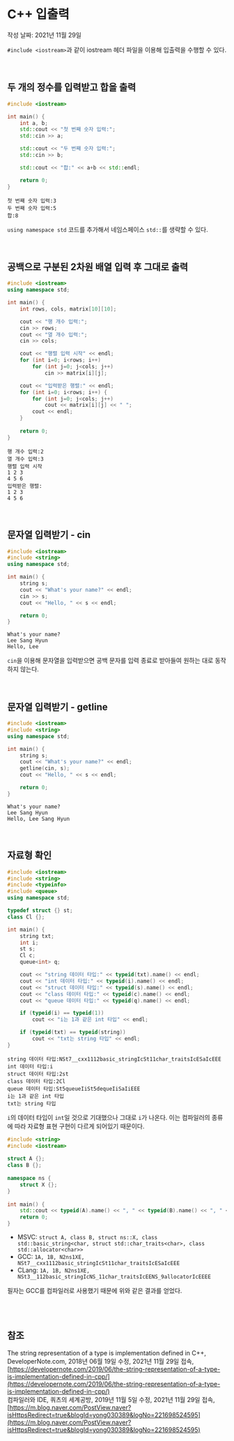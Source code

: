 # C++ 입출력
작성 날짜: 2021년 11월 29일
<p>

`#include <iostream>`과 같이 iostream 헤더 파일을 이용해 입출력을 수행할 수 있다.
</p>

<br>

## 두 개의 정수를 입력받고 합을 출력
```c++
#include <iostream>

int main() {
    int a, b;
    std::cout << "첫 번째 숫자 입력:";
    std::cin >> a;

    std::cout << "두 번째 숫자 입력:";
    std::cin >> b;

    std::cout << "합:" << a+b << std::endl;

    return 0;
}
```
```
첫 번째 숫자 입력:3
두 번째 숫자 입력:5
합:8
```
`using namespace std` 코드를 추가해서 네임스페이스 `std::`를 생략할 수 있다.

<br>

## 공백으로 구분된 2차원 배열 입력 후 그대로 출력
```c++
#include <iostream>
using namespace std;

int main() {
    int rows, cols, matrix[10][10];

    cout << "행 개수 입력:";
    cin >> rows;
    cout << "열 개수 입력:";
    cin >> cols;

    cout << "행렬 입력 시작" << endl;
    for (int i=0; i<rows; i++)
        for (int j=0; j<cols; j++)
            cin >> matrix[i][j];

    cout << "입력받은 행렬:" << endl;
    for (int i=0; i<rows; i++) {
        for (int j=0; j<cols; j++)
            cout << matrix[i][j] << " ";
        cout << endl;
    }
    
    return 0;
}
```
```
행 개수 입력:2
열 개수 입력:3
행렬 입력 시작
1 2 3
4 5 6
입력받은 행렬:
1 2 3 
4 5 6
```

<br>

## 문자열 입력받기 - cin
```c++
#include <iostream>
#include <string>
using namespace std;

int main() {
    string s;
    cout << "What's your name?" << endl;
    cin >> s;
    cout << "Hello, " << s << endl;

    return 0;
}
```
```
What's your name?
Lee Sang Hyun
Hello, Lee
```
`cin`을 이용해 문자열을 입력받으면 공백 문자를 입력 종료로 받아들여 원하는 대로 동작하지 않는다.

<br>

## 문자열 입력받기 - getline
```c++
#include <iostream>
#include <string>
using namespace std;

int main() {
    string s;
    cout << "What's your name?" << endl;
    getline(cin, s);
    cout << "Hello, " << s << endl;

    return 0;
}
```
```
What's your name?
Lee Sang Hyun
Hello, Lee Sang Hyun
```

<br>

## 자료형 확인
```c++
#include <iostream>
#include <string>
#include <typeinfo>
#include <queue>
using namespace std;

typedef struct {} st;
class Cl {};

int main() {
    string txt;
    int i;
    st s;
    Cl c;
    queue<int> q;

    cout << "string 데이터 타입:" << typeid(txt).name() << endl;
    cout << "int 데이터 타입:" << typeid(i).name() << endl;
    cout << "struct 데이터 타입:" << typeid(s).name() << endl;
    cout << "class 데이터 타입:" << typeid(c).name() << endl;
    cout << "queue 데이터 타입:" << typeid(q).name() << endl;

    if (typeid(i) == typeid(1))
        cout << "i는 1과 같은 int 타입" << endl;

    if (typeid(txt) == typeid(string))
        cout << "txt는 string 타입" << endl;
}
```
```
string 데이터 타입:NSt7__cxx1112basic_stringIcSt11char_traitsIcESaIcEEE
int 데이터 타입:i
struct 데이터 타입:2st
class 데이터 타입:2Cl
queue 데이터 타입:St5queueIiSt5dequeIiSaIiEEE
i는 1과 같은 int 타입
txt는 string 타입
```
`i`의 데이터 타입이 `int`일 것으로 기대했으나 그대로 `i`가 나온다. 이는 컴파일러의 종류에 따라 자료형 표현 구현이 다르게 되어있기 때문이다.
<p>

```c++
#include <string>
#include <iostream>
 
struct A {};
class B {};
 
namespace ns {
    struct X {};
}
 
int main() {
    std::cout << typeid(A).name() << ", " << typeid(B).name() << ", " << typeid(ns::X).name() << ", " << typeid(std::string).name() << std::endl;
    return 0;
}
```
- MSVC: `struct A, class B, struct ns::X, class std::basic_string<char, struct std::char_traits<char>, class std::allocator<char>>`
- GCC: `1A, 1B, N2ns1XE, NSt7__cxx1112basic_stringIcSt11char_traitsIcESaIcEEE`
- CLang: `1A, 1B, N2ns1XE, NSt3__112basic_stringIcNS_11char_traitsIcEENS_9allocatorIcEEEE`
</p>
필자는 GCC를 컴파일러로 사용했기 때문에 위와 같은 결과를 얻었다.

<br><br>

## 참조
The string representation of a type is implementation defined in C++, DeveloperNote.com, 2018년 06월 19일 수정, 2021년 11월 29일 접속, [https://developernote.com/2019/06/the-string-representation-of-a-type-is-implementation-defined-in-cpp/](https://developernote.com/2019/06/the-string-representation-of-a-type-is-implementation-defined-in-cpp/)<br>
컴파일러와 IDE, 쿼츠의 세계공방, 2019년 11월 5일 수정, 2021년 11월 29일 접속, [https://m.blog.naver.com/PostView.naver?isHttpsRedirect=true&blogId=yong030389&logNo=221698524595](https://m.blog.naver.com/PostView.naver?isHttpsRedirect=true&blogId=yong030389&logNo=221698524595)